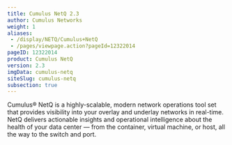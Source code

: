 ```yaml
---
title: Cumulus NetQ 2.3
author: Cumulus Networks
weight: 1
aliases:
 - /display/NETQ/Cumulus+NetQ
 - /pages/viewpage.action?pageId=12322014
pageID: 12322014
product: Cumulus NetQ
version: 2.3
imgData: cumulus-netq
siteSlug: cumulus-netq
subsection: true
---
```

Cumulus® NetQ is a highly-scalable, modern network operations tool set that provides visibility into your overlay and underlay networks in real-time. NetQ delivers actionable insights and operational intelligence about the health of your data center — from the container, virtual machine, or host, all the way to the switch and port.
